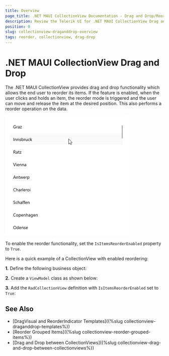```yaml
---
title: Overview
page_title: .NET MAUI CollectionView Documentation - Drag and Drop/Reorder
description: Review the Telerik UI for .NET MAUI CollectionView Drag and Drop feature.
position: 0
slug: collectionview-draganddrop-overview
tags: reorder, collectionview, drag-drop
---
```


# .NET MAUI CollectionView Drag and Drop

The .NET MAUI CollectionView provides drag and drop functionality which allows the end user to reorder its items. If the feature is enabled, when the user clicks and holds an item, the reorder mode is triggered and the user can move and release the item at the desired position. This also performs a reorder operation on the data. 

![.NET MAUI CollectionView Reorder Items](../images/collectionview-itemsreorder.gif)

To enable the reorder functionality, set the `IsItemsReorderEnabled` property to `True`.

Here is a quick example of a CollectionView with enabled reordering:

**1.** Define the following business object:

<snippet id='collectionview-datamodel' />

**2.** Create a `ViewModel` class as shown below:

<snippet id='collectionview-viewmodel' />

**3.** Add the `RadCollectionView` definition with `IsItemsReorderEnabled` set to `True`:

<snippet id='collectionview-reorder-items' />

## See Also

- [DragVisual and ReorderIndicator Templates]({%slug collectionview-draganddrop-templates%})
- [Reorder Grouped Items]({%slug collectionview-reorder-grouped-items%})
- [Drag and Drop between CollectionViews]({%slug collectionview-drag-and-drop-between-collectionviews%})